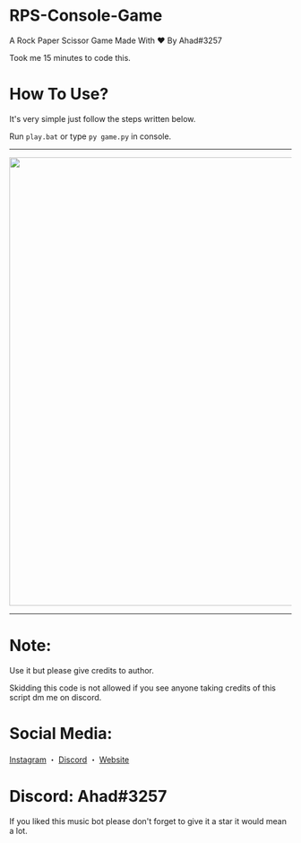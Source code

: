 # RPS-Console-Game
A Rock Paper Scissor Game Made With ❤ By Ahad#3257

Took me 15 minutes to code this.

# How To Use?
It's very simple just follow the steps written below.

Run `play.bat` or type `py game.py` in console.
***

<p align="center"><img width="800px" src="https://media.discordapp.net/attachments/1011340929786986564/1017374766665056296/unknown.png"/></p>

***
# Note:
Use it but please give credits to author.

Skidding this code is not allowed if you see anyone taking credits of this script dm me on discord.

# Social Media:
[Instagram](https://www.instagram.com/ahadnoor._) ・
[Discord](https://discord.gg/Ncsc5pRNgf) ・
[Website](https://www.itscruel.cf/) 

# Discord: Ahad#3257
If you liked this music bot please don't forget to give it a star it would mean a lot.

